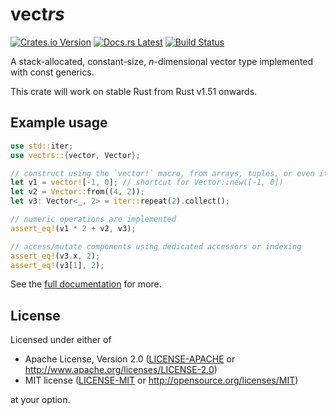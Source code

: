 # vect*rs*

[![Crates.io Version](https://img.shields.io/crates/v/vectrs.svg)](https://crates.io/crates/vectrs)
[![Docs.rs Latest](https://img.shields.io/badge/docs.rs-latest-blue.svg)](https://docs.rs/vectrs)
[![Build Status](https://img.shields.io/github/workflow/status/rossmacarthur/vectrs/build/master)](https://github.com/rossmacarthur/vectrs/actions?query=workflow%3Abuild)

A stack-allocated, constant-size, *n*-dimensional vector type implemented with
const generics.

This crate will work on stable Rust from Rust v1.51 onwards.

## Example usage

```rust
use std::iter;
use vectrs::{vector, Vector};

// construct using the `vector!` macro, from arrays, tuples, or even iterators
let v1 = vector![-1, 0]; // shortcut for Vector::new([-1, 0])
let v2 = Vector::from((4, 2));
let v3: Vector<_, 2> = iter::repeat(2).collect();

// numeric operations are implemented
assert_eq!(v1 * 2 + v2, v3);

// access/mutate components using dedicated accessors or indexing
assert_eq!(v3.x, 2);
assert_eq!(v3[1], 2);
```

See the [full documentation](https://docs.rs/vectrs) for more.

## License

Licensed under either of

- Apache License, Version 2.0 ([LICENSE-APACHE](LICENSE-APACHE) or
  http://www.apache.org/licenses/LICENSE-2.0)
- MIT license ([LICENSE-MIT](LICENSE-MIT) or http://opensource.org/licenses/MIT)

at your option.
